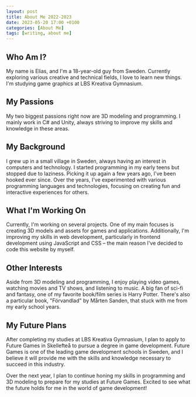 ```yaml
---
layout: post
title: About Me 2022-2023
date: 2023-05-20 17:00 +0100
categories: [About Me]
tags: [writing, about me]
---
```


## Who Am I?

My name is Elias, and I'm a 18-year-old guy from Sweden. Currently exploring various creative and technical fields, I love to learn new things. I'm studying game graphics at LBS Kreativa Gymnasium.

## My Passions

My two biggest passions right now are 3D modeling and programming. I mainly work in C# and Unity, always striving to improve my skills and knowledge in these areas.

## My Background

I grew up in a small village in Sweden, always having an interest in computers and technology. I started programming in my early teens but stopped due to laziness. Picking it up again a few years ago, I've been hooked ever since. Over the years, I've experimented with various programming languages and technologies, focusing on creating fun and interactive experiences for others.

## What I'm Working On

Currently, I'm working on several projects. One of my main focuses is creating 3D models and assets for games and applications. Additionally, I'm improving my skills in web development, particularly in frontend development using JavaScript and CSS – the main reason I've decided to code this website by myself.

## Other Interests

Aside from 3D modeling and programming, I enjoy playing video games, watching movies and TV shows, and listening to music. A big fan of sci-fi and fantasy, one of my favorite book/film series is Harry Potter. There's also a particular book, "Förvandlad" by Mårten Sanden, that stuck with me from my early school years.

## My Future Plans

After completing my studies at LBS Kreativa Gymnasium, I plan to apply to Future Games in Skellefteå to pursue a degree in game development. Future Games is one of the leading game development schools in Sweden, and I believe it will provide me with the skills and knowledge necessary to succeed in this industry.

Over the next year, I plan to continue honing my skills in programming and 3D modeling to prepare for my studies at Future Games. Excited to see what the future holds for me in the world of game development!
